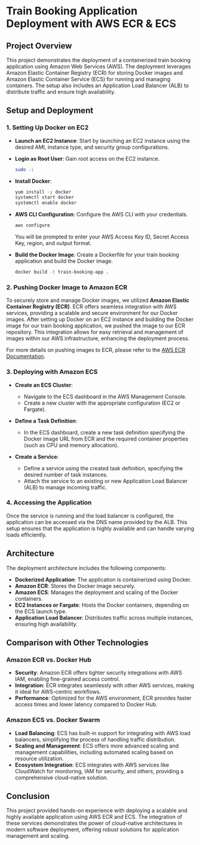 # Train Booking Application Deployment with AWS ECR & ECS

## Project Overview

This project demonstrates the deployment of a containerized train booking application using Amazon Web Services (AWS). The deployment leverages Amazon Elastic Container Registry (ECR) for storing Docker images and Amazon Elastic Container Service (ECS) for running and managing containers. The setup also includes an Application Load Balancer (ALB) to distribute traffic and ensure high availability.


## Setup and Deployment

### 1. Setting Up Docker on EC2

- **Launch an EC2 Instance**: Start by launching an EC2 instance using the desired AMI, instance type, and security group configurations.

- **Login as Root User**: Gain root access on the EC2 instance.
  ```bash
  sudo -i
  ```

- **Install Docker**:
  ```bash
  yum install -y docker
  systemctl start docker
  systemctl enable docker
  ```

- **AWS CLI Configuration**: Configure the AWS CLI with your credentials.
  ```bash
  aws configure
  ```
  You will be prompted to enter your AWS Access Key ID, Secret Access Key, region, and output format.

- **Build the Docker Image**: Create a Dockerfile for your train booking application and build the Docker image.
  ```bash
  docker build -t train-booking-app .
  ```

### 2. Pushing Docker Image to Amazon ECR

To securely store and manage Docker images, we utilized **Amazon Elastic Container Registry (ECR)**. ECR offers seamless integration with AWS services, providing a scalable and secure environment for our Docker images. After setting up Docker on an EC2 instance and building the Docker image for our train booking application, we pushed the image to our ECR repository. This integration allows for easy retrieval and management of images within our AWS infrastructure, enhancing the deployment process.

For more details on pushing images to ECR, please refer to the [AWS ECR Documentation](https://docs.aws.amazon.com/AmazonECR/latest/userguide/what-is-ecr.html).

### 3. Deploying with Amazon ECS

- **Create an ECS Cluster**:
  - Navigate to the ECS dashboard in the AWS Management Console.
  - Create a new cluster with the appropriate configuration (EC2 or Fargate).

- **Define a Task Definition**:
  - In the ECS dashboard, create a new task definition specifying the Docker image URL from ECR and the required container properties (such as CPU and memory allocation).

- **Create a Service**:
  - Define a service using the created task definition, specifying the desired number of task instances.
  - Attach the service to an existing or new Application Load Balancer (ALB) to manage incoming traffic.

### 4. Accessing the Application

Once the service is running and the load balancer is configured, the application can be accessed via the DNS name provided by the ALB. This setup ensures that the application is highly available and can handle varying loads efficiently.

## Architecture

The deployment architecture includes the following components:

- **Dockerized Application**: The application is containerized using Docker.
- **Amazon ECR**: Stores the Docker image securely.
- **Amazon ECS**: Manages the deployment and scaling of the Docker containers.
- **EC2 Instances or Fargate**: Hosts the Docker containers, depending on the ECS launch type.
- **Application Load Balancer**: Distributes traffic across multiple instances, ensuring high availability.

## Comparison with Other Technologies

### Amazon ECR vs. Docker Hub

- **Security**: Amazon ECR offers tighter security integrations with AWS IAM, enabling fine-grained access control.
- **Integration**: ECR integrates seamlessly with other AWS services, making it ideal for AWS-centric workflows.
- **Performance**: Optimized for the AWS environment, ECR provides faster access times and lower latency compared to Docker Hub.

### Amazon ECS vs. Docker Swarm

- **Load Balancing**: ECS has built-in support for integrating with AWS load balancers, simplifying the process of handling traffic distribution.
- **Scaling and Management**: ECS offers more advanced scaling and management capabilities, including automated scaling based on resource utilization.
- **Ecosystem Integration**: ECS integrates with AWS services like CloudWatch for monitoring, IAM for security, and others, providing a comprehensive cloud-native solution.



## Conclusion

This project provided hands-on experience with deploying a scalable and highly available application using AWS ECR and ECS. The integration of these services demonstrates the power of cloud-native architectures in modern software deployment, offering robust solutions for application management and scaling.

